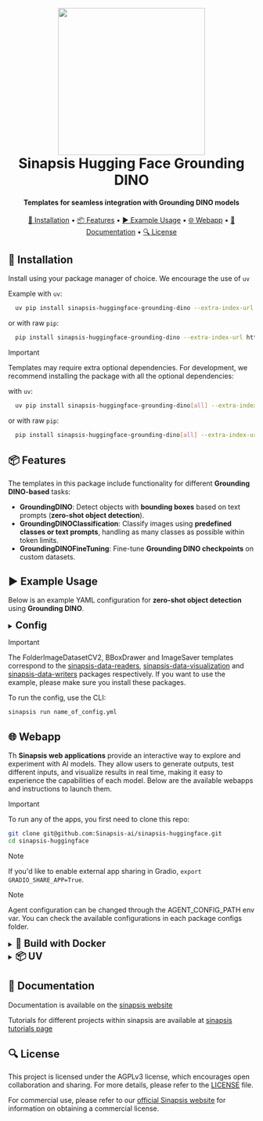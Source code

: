 <h1 align="center">
<br>
<br>
<a href="https://sinapsis.tech/">
  <img
    src="https://github.com/Sinapsis-AI/brand-resources/blob/main/sinapsis_logo/4x/logo.png?raw=true"
    alt="" width="300">
</a>
<br>
Sinapsis Hugging Face Grounding DINO
<br>
</h1>

<h4 align="center">Templates for seamless integration with Grounding DINO models</h4>

<p align="center">
<a href="#installation">🐍 Installation</a> •
<a href="#features">📦 Features</a> •
<a href="#example">▶️ Example Usage</a> •
<a href="#webapp">🌐 Webapp</a> •
<a href="#documentation">📙 Documentation</a> •
<a href="#license">🔍 License</a>
</p>


<h2 id="installation">🐍 Installation</h2>


Install using your package manager of choice. We encourage the use of <code>uv</code>

Example with <code>uv</code>:

```bash
  uv pip install sinapsis-huggingface-grounding-dino --extra-index-url https://pypi.sinapsis.tech
```
 or with raw <code>pip</code>:
```bash
  pip install sinapsis-huggingface-grounding-dino --extra-index-url https://pypi.sinapsis.tech
```



> [!IMPORTANT]
> Templates may require extra optional dependencies. For development, we recommend installing the package with all the optional dependencies:
>
with <code>uv</code>:

```bash
  uv pip install sinapsis-huggingface-grounding-dino[all] --extra-index-url https://pypi.sinapsis.tech
```
 or with raw <code>pip</code>:
```bash
  pip install sinapsis-huggingface-grounding-dino[all] --extra-index-url https://pypi.sinapsis.tech
```

<h2 id="features">📦 Features</h2>

The templates in this package include functionality for different **Grounding DINO-based** tasks:

- **GroundingDINO**: Detect objects with **bounding boxes** based on text prompts (**zero-shot object detection**).
- **GroundingDINOClassification**: Classify images using **predefined classes or text prompts**, handling as many classes as possible within token limits.
- **GroundingDINOFineTuning**: Fine-tune **Grounding DINO checkpoints** on custom datasets.

<h2 id="example">▶️ Example Usage</h2>

Below is an example YAML configuration for **zero-shot object detection** using **Grounding DINO**.

<details>
<summary ><strong><span style="font-size: 1.4em;">Config</span></strong></summary>


```yaml
agent:
  name: grounding_dino_detection

templates:
  - template_name: InputTemplate
    class_name: InputTemplate
    attributes: {}

  - template_name: FolderImageDatasetCV2
    class_name: FolderImageDatasetCV2
    template_input: InputTemplate
    attributes:
      data_dir: my_dataset

  - template_name: GroundingDINO
    class_name: GroundingDINO
    template_input: FolderImageDatasetCV2
    attributes:
      model_path: IDEA-Research/grounding-dino-base
      inference_mode: zero_shot
      text_input: a person.
      device: cuda
      threshold: 0.2
      text_threshold: 0.3

  - template_name: BBoxDrawer
    class_name: BBoxDrawer
    template_input: GroundingDINO
    attributes:
      overwrite: true
      randomized_color: false

  - template_name: ImageSaver
    class_name: ImageSaver
    template_input: BBoxDrawer
    attributes:
      save_dir: ./output_dir
      extension: png
```
</details>

> [!IMPORTANT]
> The FolderImageDatasetCV2, BBoxDrawer and ImageSaver templates correspond to the [sinapsis-data-readers](https://pypi.org/project/sinapsis-data-readers/), [sinapsis-data-visualization](https://pypi.org/project/sinapsis-data-visualization/) and [sinapsis-data-writers](https://pypi.org/project/sinapsis-data-writers/) packages respectively. If you want to use the example, please make sure you install these packages.
>

To run the config, use the CLI:
```bash
sinapsis run name_of_config.yml
```

<h2 id="webapp">🌐 Webapp</h2>

Th **Sinapsis web applications** provide an interactive way to explore and experiment with AI models. They allow users to generate outputs, test different inputs, and visualize results in real time, making it easy to experience the capabilities of each model. Below are the available webapps and instructions to launch them.

> [!IMPORTANT]
> To run any of the apps, you first need to clone this repo:

```bash
git clone git@github.com:Sinapsis-ai/sinapsis-huggingface.git
cd sinapsis-huggingface
```


> [!NOTE]
> If you'd like to enable external app sharing in Gradio, `export GRADIO_SHARE_APP=True`.

> [!NOTE]
> Agent configuration can be changed through the AGENT_CONFIG_PATH env var. You can check the available configurations in each package configs folder.



<details>
<summary id="docker"><strong><span style="font-size: 1.4em;">🐳 Build with Docker</span></strong></summary>

**IMPORTANT** The docker image depends on the sinapsis-nvidia:base image. To build it, refer to the [official sinapsis documentation]([https://](https://github.com/Sinapsis-ai/sinapsis?tab=readme-ov-file#docker)


1. **Build the sinapsis-huggingface image**:
```bash
docker compose -f docker/compose.yaml build
```
2. **Start the container**:
```bash
docker compose -f docker/compose_vision.yaml up sinapsis-huggingface-vision-gradio -d
```

3. **Check the status**:
```bash
docker logs -f sinapsis-huggingface-vision-gradio
```

4. **The logs will display the URL to access the webapp, e.g.,**:
```bash
Running on local URL:  http://127.0.0.1:7860
```
**NOTE**: The local URL can be different, please check the logs

5. **To stop the app**:
```bash
docker compose -f docker/compose_vision.yaml down
```
</details>

<details>
<summary id="uv"><strong><span style="font-size: 1.4em;">📦 UV</span></strong></summary>

1. Create the virtual environment and sync the dependencies:

```bash
uv sync --frozen
```

2. Install the dependencies:

```bash
uv pip install sinapsis-huggingface[all] --extra-index-url https://pypi.sinapsis.tech
```
3. Run the webapp.

```bash
uv run webapps/vision_demo.py
```

4. The terminal will display the URL to access the webapp, e.g., :
```bash
Running on local URL:  http://127.0.0.1:7860
```

</details>


<h2 id="documentation">📙 Documentation</h2>

Documentation is available on the [sinapsis website](https://docs.sinapsis.tech/docs)

Tutorials for different projects within sinapsis are available at [sinapsis tutorials page](https://docs.sinapsis.tech/tutorials)

<h2 id="license">🔍 License</h2>

This project is licensed under the AGPLv3 license, which encourages open collaboration and sharing. For more details, please refer to the [LICENSE](LICENSE) file.

For commercial use, please refer to our [official Sinapsis website](https://sinapsis.tech) for information on obtaining a commercial license.




